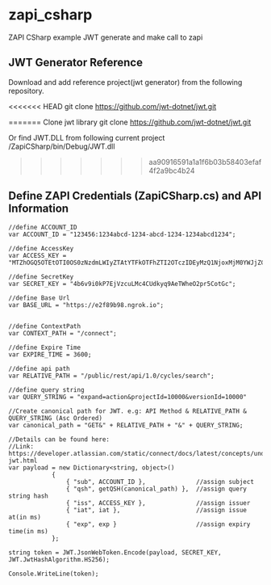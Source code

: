 # zapi_csharp
ZAPI CSharp example JWT generate and make call to zapi

## JWT Generator Reference
Download and add reference project(jwt generator) from the following repository.

<<<<<<< HEAD
    git clone https://github.com/jwt-dotnet/jwt.git

=======
Clone jwt library
    git clone https://github.com/jwt-dotnet/jwt.git

Or find JWT.DLL from following current project
/ZapiCSharp/bin/Debug/JWT.dll
>>>>>>> aa90916591a1a1f6b03b58403efaf4f2a9bc4b24

## Define ZAPI Credentials (ZapiCSharp.cs) and API Information

	//define ACCOUNT_ID
	var ACCOUNT_ID = "123456:1234abcd-1234-abcd-1234-1234abcd1234";

	//define AccessKey
	var ACCESS_KEY = "MTZhOGQ5OTEtOTI0OS0zNzdmLWIyZTAtYTFkOTFhZTI2OTczIDEyMzQ1NjoxMjM0YWJjZC0xMjM0LWFiY2QtMTIzNC0xMjM0YWJjZDEyMzQgVVNFUl9ERUZBVUxUX05BTUU=";

	//define SecretKey
	var SECRET_KEY = "4b6v9i0kP7EjVzcuLMc4CUdkyq9AeTWheO2pr5CotGc";

	//define Base Url
	var BASE_URL = "https://e2f89b98.ngrok.io";

	
	//define ContextPath
	var CONTEXT_PATH = "/connect";

	//define Expire Time
	var EXPIRE_TIME = 3600;

	//define api path
	var RELATIVE_PATH = "/public/rest/api/1.0/cycles/search";
	
	//define query string
	var QUERY_STRING = "expand=action&projectId=10000&versionId=10000"
	
	//Create canonical path for JWT. e.g: API Method & RELATIVE_PATH & QUERY_STRING (Asc Ordered)
	var canonical_path = "GET&" + RELATIVE_PATH + "&" + QUERY_STRING;
	
	//Details can be found here:
	//Link: https://developer.atlassian.com/static/connect/docs/latest/concepts/understanding-jwt.html
	var payload = new Dictionary<string, object>()
                {
                    { "sub", ACCOUNT_ID },              //assign subject
                    { "qsh", getQSH(canonical_path) },  //assign query string hash
                    { "iss", ACCESS_KEY },              //assign issuer
                    { "iat", iat },                     //assign issue at(in ms)
                    { "exp", exp }                      //assign expiry time(in ms)
                };

	string token = JWT.JsonWebToken.Encode(payload, SECRET_KEY, JWT.JwtHashAlgorithm.HS256);
	
	Console.WriteLine(token);
	
	